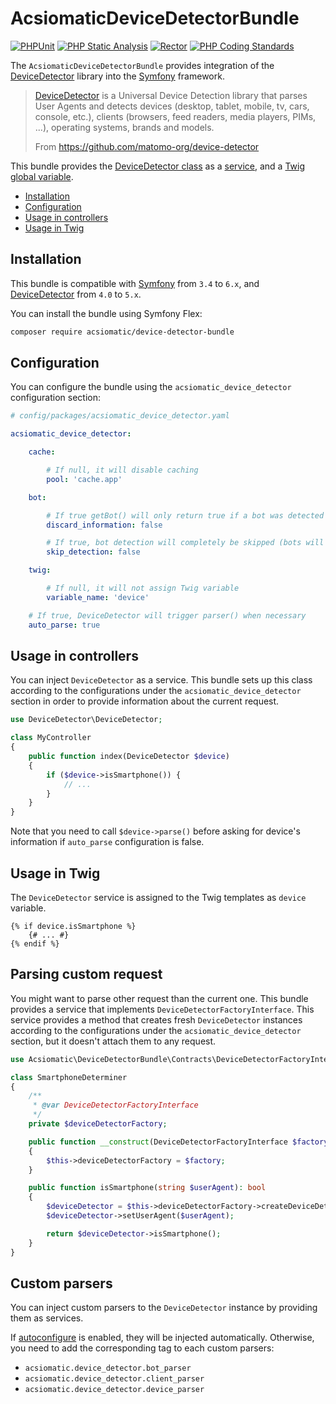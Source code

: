 # AcsiomaticDeviceDetectorBundle

[![PHPUnit](https://github.com/acsiomatic/device-detector-bundle/actions/workflows/phpunit.yaml/badge.svg)](https://github.com/acsiomatic/device-detector-bundle/actions/workflows/phpunit.yaml)
[![PHP Static Analysis](https://github.com/acsiomatic/device-detector-bundle/actions/workflows/phpstan.yaml/badge.svg)](https://github.com/acsiomatic/device-detector-bundle/actions/workflows/phpstan.yaml)
[![Rector](https://github.com/acsiomatic/device-detector-bundle/actions/workflows/rector.yaml/badge.svg)](https://github.com/acsiomatic/device-detector-bundle/actions/workflows/rector.yaml)
[![PHP Coding Standards](https://github.com/acsiomatic/device-detector-bundle/actions/workflows/php-cs-fixer.yaml/badge.svg)](https://github.com/acsiomatic/device-detector-bundle/actions/workflows/php-cs-fixer.yaml)

The `AcsiomaticDeviceDetectorBundle` provides integration of the [DeviceDetector] library into the [Symfony] framework.

> [DeviceDetector] is a Universal Device Detection library that parses User Agents and detects devices (desktop, tablet, mobile, tv, cars, console, etc.), clients (browsers, feed readers, media players, PIMs, ...), operating systems, brands and models.
> 
> From https://github.com/matomo-org/device-detector

This bundle provides the [DeviceDetector class] as a [service], and a [Twig global variable].

- [Installation](#installation)
- [Configuration](#configuration)
- [Usage in controllers](#usage-in-controllers)
- [Usage in Twig](#usage-in-twig)

## Installation

This bundle is compatible with [Symfony] from `3.4` to `6.x`, and [DeviceDetector] from `4.0` to `5.x`.

You can install the bundle using Symfony Flex:

```bash
composer require acsiomatic/device-detector-bundle
```

## Configuration

You can configure the bundle using the `acsiomatic_device_detector` configuration section:

```yaml
# config/packages/acsiomatic_device_detector.yaml

acsiomatic_device_detector:

    cache:

        # If null, it will disable caching
        pool: 'cache.app'

    bot:

        # If true getBot() will only return true if a bot was detected (speeds up detection a bit)
        discard_information: false

        # If true, bot detection will completely be skipped (bots will be detected as regular devices then)
        skip_detection: false

    twig:

        # If null, it will not assign Twig variable
        variable_name: 'device'

    # If true, DeviceDetector will trigger parser() when necessary
    auto_parse: true
```

## Usage in controllers

You can inject `DeviceDetector` as a service.
This bundle sets up this class according to the configurations under the `acsiomatic_device_detector` section in order to provide information about the current request.

```php
use DeviceDetector\DeviceDetector;

class MyController
{
    public function index(DeviceDetector $device)
    {
        if ($device->isSmartphone()) {
            // ...
        }
    }
}
```

Note that you need to call `$device->parse()` before asking for device's information if `auto_parse` configuration is false.

## Usage in Twig

The `DeviceDetector` service is assigned to the Twig templates as `device` variable.

```twig
{% if device.isSmartphone %}
    {# ... #}
{% endif %}
```

## Parsing custom request

You might want to parse other request than the current one.
This bundle provides a service that implements `DeviceDetectorFactoryInterface`.
This service provides a method that creates fresh `DeviceDetector` instances according to the configurations under the `acsiomatic_device_detector` section, but it doesn't attach them to any request.

```php
use Acsiomatic\DeviceDetectorBundle\Contracts\DeviceDetectorFactoryInterface;

class SmartphoneDeterminer
{
    /**
     * @var DeviceDetectorFactoryInterface
     */
    private $deviceDetectorFactory;

    public function __construct(DeviceDetectorFactoryInterface $factory)
    {
        $this->deviceDetectorFactory = $factory;
    }

    public function isSmartphone(string $userAgent): bool
    {
        $deviceDetector = $this->deviceDetectorFactory->createDeviceDetector();
        $deviceDetector->setUserAgent($userAgent);

        return $deviceDetector->isSmartphone();
    }
}
```

## Custom parsers

You can inject custom parsers to the `DeviceDetector` instance by providing them as services.

If [autoconfigure] is enabled, they will be injected automatically.
Otherwise, you need to add the corresponding tag to each custom parsers:

- `acsiomatic.device_detector.bot_parser`
- `acsiomatic.device_detector.client_parser`
- `acsiomatic.device_detector.device_parser`

[autoconfigure]: https://symfony.com/doc/current/service_container.html#the-autoconfigure-option
[DeviceDetector class]: https://github.com/matomo-org/device-detector/blob/master/DeviceDetector.php
[DeviceDetector]: https://github.com/matomo-org/device-detector
[Symfony]: https://symfony.com/
[Twig global variable]: https://symfony.com/doc/current/templates.html#template-variables
[service]: https://symfony.com/doc/current/service_container.html#fetching-and-using-services
